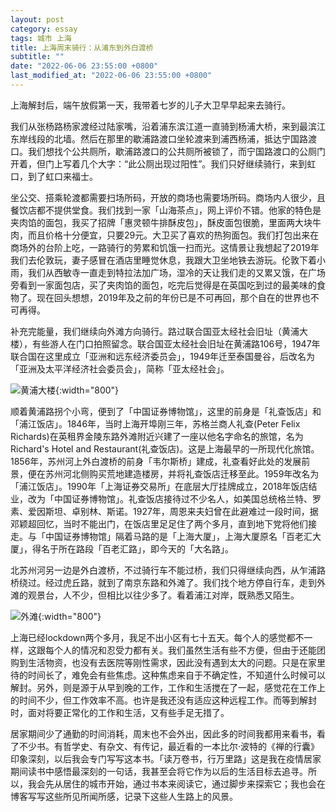 ```yaml
---
layout: post
category: essay
tags: 城市 上海
title: 上海周末骑行：从浦东到外白渡桥
subtitle: ""
date: "2022-06-06 23:55:00 +0800"
last_modified_at: "2022-06-06 23:55:00 +0800"
---
```



上海解封后，端午放假第一天，我带着七岁的儿子大卫早早起来去骑行。

我们从张杨路杨家渡经过陆家嘴，沿着浦东滨江道一直骑到杨浦大桥，来到最滨江东岸线段的北墙。然后在那里的歇浦路渡口坐轮渡来到浦西杨浦，抵达宁国路渡口。我们想找个公共厕所，歇浦路渡口的公共厕所被锁了，而宁国路渡口的公厕门开着，但门上写着几个大字：“此公厕出现过阳性”。我们只好继续骑行，来到虹口，到了虹口来福士。

坐公交、搭乘轮渡都需要扫场所码，开放的商场也需要场所码。商场内人很少，且餐饮店都不提供堂食。我们找到一家「山海茶点」，网上评价不错。他家的特色是夹肉馅的面包，我买了招牌「惠灵顿牛排酥皮包」，酥皮面包很脆，里面两大块牛肉，而且价格十分便宜，只要29元。大卫买了喜欢的热狗面包。我们打包出来在商场外的台阶上吃，一路骑行的劳累和饥饿一扫而光。这情景让我想起了2019年我们去伦敦玩，妻子感冒在酒店里睡觉休息，我跟大卫坐地铁去游玩。伦敦下着小雨，我们从西敏寺一直走到特拉法加广场，湿冷的天让我们走的又累又饿，在广场旁看到一家面包店，买了夹肉馅的面包，吃完后觉得是在英国吃到过的最美味的食物了。现在回头想想，2019年及之前的年份已是不可再回，那个自在的世界也不可再得。

补充完能量，我们继续向外滩方向骑行。路过联合国亚太经社会旧址（黄浦大楼），有些游人在门口拍照留念。联合国亚太经社会旧址在黄浦路106号，1947年联合国在这里成立「亚洲和远东经济委员会」，1949年迁至泰国曼谷，后改名为「亚洲及太平洋经济社会委员会」，简称「亚太经社会」。

![黄浦大楼]({{site.images_baseurl}}/photos/huangpu-building.jpeg?w=800){:width="800"}

顺着黄浦路拐个小弯，便到了「中国证券博物馆」，这里的前身是「礼查饭店」和「浦江饭店」。1846年，当时上海开埠刚三年，苏格兰商人礼查(Peter Felix Richards)在英租界金陵东路外滩附近兴建了一座以他名字命名的旅馆，名为Richard's Hotel and Restaurant(礼查饭店)。这是上海最早的一所现代化旅馆。1856年，苏州河上外白渡桥的前身「韦尔斯桥」建成，礼查看好此处的发展前景，便在苏州河北侧购买荒地建造楼房，并将礼查饭店迁移至此。1959年改名为「浦江饭店」。1990年「上海证券交易所」在底层大厅挂牌成立，2018年饭店结业，改为「中国证券博物馆」。礼查饭店接待过不少名人，如美国总统格兰特、罗素、爱因斯坦、卓别林、斯诺。1927年，周恩来夫妇曾在此避难过一段时间，据邓颖超回忆，当时不能出门，在饭店里足足住了两个多月，直到地下党将他们接走。与「中国证券博物馆」隔着马路的是「上海大厦」，上海大厦原名「百老汇大厦」，得名于所在路段「百老汇路」，即今天的「大名路」。

北苏州河另一边是外白渡桥，不过骑行车不能过桥，我们只得继续向西，从乍浦路桥绕过。经过虎丘路，就到了南京东路和外滩了。我们找个地方停自行车，走到外滩的观景台，人不少，但相比以往少多了。看着浦江对岸，既熟悉又陌生。

![外滩]({{site.images_baseurl}}/photos/the-bund-view.jpeg?w=800){:width="800"}


上海已经lockdown两个多月，我足不出小区有七十五天。每个人的感觉都不一样，这跟每个人的情况和忍受力都有关。我们虽然生活有些不方便，但由于还能团购到生活物资，也没有去医院等刚性需求，因此没有遇到太大的问题。只是在家里待的时间长了，难免会有些焦虑。这种焦虑来自于不确定性，不知道什么时候可以解封。另外，则是源于从早到晚的工作，工作和生活搅在了一起，感觉花在工作上的时间不少，但工作效率不高。也许是我还没有适应这种远程工作。而等到解封时，面对将要正常化的工作和生活，又有些手足无措了。

居家期间少了通勤的时间消耗，周末也不会外出，因此多的时间我都用来看书，看了不少书。有哲学史、有杂文、有传记，最近看的一本比尔·波特的《禅的行囊》印象深刻，以后我会专门写写这本书。「读万卷书，行万里路」这是我在疫情居家期间读书中感悟最深刻的一句话，我甚至会将它作为以后的生活目标去追寻。所以，我会先从居住的城市开始，通过书本来阅读它，通过脚步来探索它；我也会在博客写写这些所见所闻所感，记录下这些人生路上的风景。
